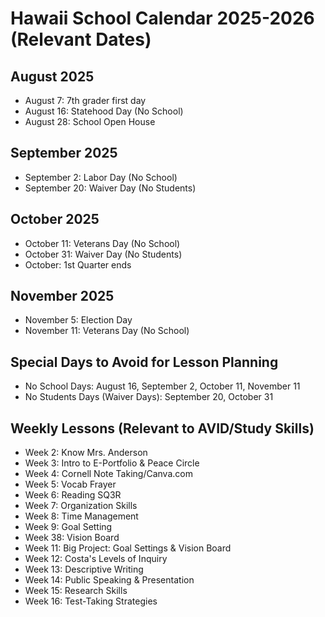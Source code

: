 # Hawaii School Calendar 2025-2026 (Relevant Dates)

## August 2025
- August 7: 7th grader first day
- August 16: Statehood Day (No School)
- August 28: School Open House

## September 2025
- September 2: Labor Day (No School)
- September 20: Waiver Day (No Students)

## October 2025
- October 11: Veterans Day (No School)
- October 31: Waiver Day (No Students)
- October: 1st Quarter ends

## November 2025
- November 5: Election Day
- November 11: Veterans Day (No School)

## Special Days to Avoid for Lesson Planning
- No School Days: August 16, September 2, October 11, November 11
- No Students Days (Waiver Days): September 20, October 31

## Weekly Lessons (Relevant to AVID/Study Skills)
- Week 2: Know Mrs. Anderson
- Week 3: Intro to E-Portfolio & Peace Circle
- Week 4: Cornell Note Taking/Canva.com
- Week 5: Vocab Frayer
- Week 6: Reading SQ3R
- Week 7: Organization Skills
- Week 8: Time Management
- Week 9: Goal Setting
- Week 38: Vision Board
- Week 11: Big Project: Goal Settings & Vision Board
- Week 12: Costa's Levels of Inquiry
- Week 13: Descriptive Writing
- Week 14: Public Speaking & Presentation
- Week 15: Research Skills
- Week 16: Test-Taking Strategies
